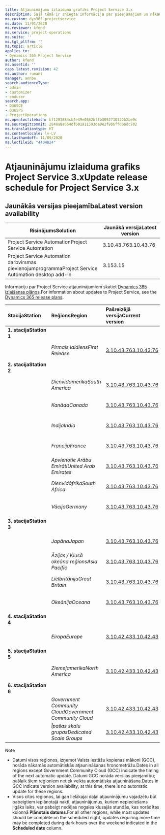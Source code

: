 ```yaml
---
title: Atjauninājumu izlaiduma grafiks Project Service 3.x
description: Šajā tēmā ir sniegta informācija par pieejamajiem un nākamajiem Dynamics 365 Project Service Automation laidieniem.
ms.custom: dyn365-projectservice
ms.date: 11/01/2020
ms.reviewer: kfend
ms.service: project-operations
ms.suite: ''
ms.tgt_pltfrm: ''
ms.topic: article
applies_to:
- Dynamics 365 Project Service
author: kfend
ms.assetid: ''
caps.latest.revision: 42
ms.author: rumant
manager: annbe
search.audienceType:
- admin
- customizer
- enduser
search.app:
- D365CE
- D365PS
- ProjectOperations
ms.openlocfilehash: bf1203884cb4e49e0982bffb3092730122b2be9c
ms.sourcegitcommit: 2848a8a654df601911593da8e2f9b6ffd6adc702
ms.translationtype: HT
ms.contentlocale: lv-LV
ms.lasthandoff: 11/09/2020
ms.locfileid: "4404824"
---
```

# <a name="update-release-schedule-for-project-service-3x"></a><span data-ttu-id="6eb02-103">Atjauninājumu izlaiduma grafiks Project Service 3.x</span><span class="sxs-lookup"><span data-stu-id="6eb02-103">Update release schedule for Project Service 3.x</span></span>

## <a name="latest-version-availability"></a><span data-ttu-id="6eb02-104">Jaunākās versijas pieejamība</span><span class="sxs-lookup"><span data-stu-id="6eb02-104">Latest version availability</span></span>

| <span data-ttu-id="6eb02-105">Risinājums</span><span class="sxs-lookup"><span data-stu-id="6eb02-105">Solution</span></span>  | <span data-ttu-id="6eb02-106">Jaunākā versija</span><span class="sxs-lookup"><span data-stu-id="6eb02-106">Latest version</span></span> |
|-------|----|
| <span data-ttu-id="6eb02-107">Project Service Automation</span><span class="sxs-lookup"><span data-stu-id="6eb02-107">Project Service Automation</span></span>    | <span data-ttu-id="6eb02-108">3.10.43.76</span><span class="sxs-lookup"><span data-stu-id="6eb02-108">3.10.43.76</span></span> |
| <span data-ttu-id="6eb02-109">Project Service Automation darbvirsmas pievienojumprogramma</span><span class="sxs-lookup"><span data-stu-id="6eb02-109">Project Service Automation desktop add-in</span></span>                | <span data-ttu-id="6eb02-110">3.15</span><span class="sxs-lookup"><span data-stu-id="6eb02-110">3.15</span></span>          |

<span data-ttu-id="6eb02-111">Informāciju par Project Service atjauninājumiem skatiet [Dynamics 365 izlaišanas plānos](https://docs.microsoft.com/dynamics365/release-plans/).</span><span class="sxs-lookup"><span data-stu-id="6eb02-111">For information about updates to Project Service, see the [Dynamics 365 release plans](https://docs.microsoft.com/dynamics365/release-plans/).</span></span> 

| <span data-ttu-id="6eb02-112">Stacija</span><span class="sxs-lookup"><span data-stu-id="6eb02-112">Station</span></span>  | <span data-ttu-id="6eb02-113">Reģions</span><span class="sxs-lookup"><span data-stu-id="6eb02-113">Region</span></span> | <span data-ttu-id="6eb02-114">Pašreizējā versija</span><span class="sxs-lookup"><span data-stu-id="6eb02-114">Current version</span></span> | <span data-ttu-id="6eb02-115">Nākamā versija</span><span class="sxs-lookup"><span data-stu-id="6eb02-115">Next version</span></span> |  <span data-ttu-id="6eb02-116">Plānotais datums</span><span class="sxs-lookup"><span data-stu-id="6eb02-116">Scheduled date</span></span>
| :---   | :---   | :---   | :---   |:---   |         
|<span data-ttu-id="6eb02-117"><strong>1. stacija</strong></span><span class="sxs-lookup"><span data-stu-id="6eb02-117"><strong>Station 1</strong></span></span> | |  |  | |
| | <span data-ttu-id="6eb02-118"><i>Pirmais laidiens</i></span><span class="sxs-lookup"><span data-stu-id="6eb02-118"><i>First Release</i></span></span> | [<span data-ttu-id="6eb02-119">3.10.43.76</span><span class="sxs-lookup"><span data-stu-id="6eb02-119">3.10.43.76</span></span>](whats-new-ur-25.md) | <span data-ttu-id="6eb02-120">TBD</span><span class="sxs-lookup"><span data-stu-id="6eb02-120">TBD</span></span> | <span data-ttu-id="6eb02-121">2020. gada 20. novembris</span><span class="sxs-lookup"><span data-stu-id="6eb02-121">November 20, 2020</span></span>
|<span data-ttu-id="6eb02-122"><strong>2. stacija</strong></span><span class="sxs-lookup"><span data-stu-id="6eb02-122"><strong>Station 2</strong></span></span> | |  |  | |
| | <span data-ttu-id="6eb02-123"><i>Dienvidamerika</i></span><span class="sxs-lookup"><span data-stu-id="6eb02-123"><i>South America</i></span></span> | [<span data-ttu-id="6eb02-124">3.10.43.76</span><span class="sxs-lookup"><span data-stu-id="6eb02-124">3.10.43.76</span></span>](whats-new-ur-25.md) | <span data-ttu-id="6eb02-125">TBD</span><span class="sxs-lookup"><span data-stu-id="6eb02-125">TBD</span></span> | <span data-ttu-id="6eb02-126">2020. gada 27. novembris</span><span class="sxs-lookup"><span data-stu-id="6eb02-126">November 27, 2020</span></span>
| | <span data-ttu-id="6eb02-127"><i>Kanāda</i></span><span class="sxs-lookup"><span data-stu-id="6eb02-127"><i>Canada</i></span></span> | [<span data-ttu-id="6eb02-128">3.10.43.76</span><span class="sxs-lookup"><span data-stu-id="6eb02-128">3.10.43.76</span></span>](whats-new-ur-25.md) | <span data-ttu-id="6eb02-129">TBD</span><span class="sxs-lookup"><span data-stu-id="6eb02-129">TBD</span></span> | <span data-ttu-id="6eb02-130">2020. gada 27. novembris</span><span class="sxs-lookup"><span data-stu-id="6eb02-130">November 27, 2020</span></span> 
| | <span data-ttu-id="6eb02-131"><i>Indija</i></span><span class="sxs-lookup"><span data-stu-id="6eb02-131"><i>India</i></span></span> | [<span data-ttu-id="6eb02-132">3.10.43.76</span><span class="sxs-lookup"><span data-stu-id="6eb02-132">3.10.43.76</span></span>](whats-new-ur-25.md) | <span data-ttu-id="6eb02-133">TBD</span><span class="sxs-lookup"><span data-stu-id="6eb02-133">TBD</span></span> | <span data-ttu-id="6eb02-134">2020. gada 27. novembris</span><span class="sxs-lookup"><span data-stu-id="6eb02-134">November 27, 2020</span></span>
| | <span data-ttu-id="6eb02-135"><i>Francija</i></span><span class="sxs-lookup"><span data-stu-id="6eb02-135"><i>France</i></span></span> | [<span data-ttu-id="6eb02-136">3.10.43.76</span><span class="sxs-lookup"><span data-stu-id="6eb02-136">3.10.43.76</span></span>](whats-new-ur-25.md) | <span data-ttu-id="6eb02-137">TBD</span><span class="sxs-lookup"><span data-stu-id="6eb02-137">TBD</span></span> | <span data-ttu-id="6eb02-138">2020. gada 27. novembris</span><span class="sxs-lookup"><span data-stu-id="6eb02-138">November 27, 2020</span></span>
| | <span data-ttu-id="6eb02-139"><i>Apvienotie Arābu Emirāti</i></span><span class="sxs-lookup"><span data-stu-id="6eb02-139"><i>United Arab Emirates</i></span></span> | [<span data-ttu-id="6eb02-140">3.10.43.76</span><span class="sxs-lookup"><span data-stu-id="6eb02-140">3.10.43.76</span></span>](whats-new-ur-25.md) | <span data-ttu-id="6eb02-141">TBD</span><span class="sxs-lookup"><span data-stu-id="6eb02-141">TBD</span></span> | <span data-ttu-id="6eb02-142">2020. gada 27. novembris</span><span class="sxs-lookup"><span data-stu-id="6eb02-142">November 27, 2020</span></span>
| | <span data-ttu-id="6eb02-143"><i>Dienvidāfrika</i></span><span class="sxs-lookup"><span data-stu-id="6eb02-143"><i>South Africa</i></span></span> | [<span data-ttu-id="6eb02-144">3.10.43.76</span><span class="sxs-lookup"><span data-stu-id="6eb02-144">3.10.43.76</span></span>](whats-new-ur-25.md) | <span data-ttu-id="6eb02-145">TBD</span><span class="sxs-lookup"><span data-stu-id="6eb02-145">TBD</span></span> | <span data-ttu-id="6eb02-146">2020. gada 27. novembris</span><span class="sxs-lookup"><span data-stu-id="6eb02-146">November 27, 2020</span></span>
| | <span data-ttu-id="6eb02-147"><i>Vācija</i></span><span class="sxs-lookup"><span data-stu-id="6eb02-147"><i>Germany</i></span></span> | [<span data-ttu-id="6eb02-148">3.10.43.76</span><span class="sxs-lookup"><span data-stu-id="6eb02-148">3.10.43.76</span></span>](whats-new-ur-25.md) | <span data-ttu-id="6eb02-149">TBD</span><span class="sxs-lookup"><span data-stu-id="6eb02-149">TBD</span></span> | <span data-ttu-id="6eb02-150">2020. gada 27. novembris</span><span class="sxs-lookup"><span data-stu-id="6eb02-150">November 27, 2020</span></span>
|<span data-ttu-id="6eb02-151"><strong>3. stacija</strong></span><span class="sxs-lookup"><span data-stu-id="6eb02-151"><strong>Station 3</strong></span></span> | |  |  | |
| | <span data-ttu-id="6eb02-152"><i>Japāna</i></span><span class="sxs-lookup"><span data-stu-id="6eb02-152"><i>Japan</i></span></span> | [<span data-ttu-id="6eb02-153">3.10.43.76</span><span class="sxs-lookup"><span data-stu-id="6eb02-153">3.10.43.76</span></span>](whats-new-ur-25.md) | <span data-ttu-id="6eb02-154">TBD</span><span class="sxs-lookup"><span data-stu-id="6eb02-154">TBD</span></span> | <span data-ttu-id="6eb02-155">2020. gada 11. decembris</span><span class="sxs-lookup"><span data-stu-id="6eb02-155">December 11, 2020</span></span>
| | <span data-ttu-id="6eb02-156"><i>Āzijas / Klusā okeāna reģions</i></span><span class="sxs-lookup"><span data-stu-id="6eb02-156"><i>Asia Pacific</i></span></span> | [<span data-ttu-id="6eb02-157">3.10.43.76</span><span class="sxs-lookup"><span data-stu-id="6eb02-157">3.10.43.76</span></span>](whats-new-ur-25.md) | <span data-ttu-id="6eb02-158">TBD</span><span class="sxs-lookup"><span data-stu-id="6eb02-158">TBD</span></span> | <span data-ttu-id="6eb02-159">2020. gada 11. decembris</span><span class="sxs-lookup"><span data-stu-id="6eb02-159">December 11, 2020</span></span>
| | <span data-ttu-id="6eb02-160"><i>Lielbritānija</i></span><span class="sxs-lookup"><span data-stu-id="6eb02-160"><i>Great Britain</i></span></span> | [<span data-ttu-id="6eb02-161">3.10.43.76</span><span class="sxs-lookup"><span data-stu-id="6eb02-161">3.10.43.76</span></span>](whats-new-ur-25.md) | <span data-ttu-id="6eb02-162">TBD</span><span class="sxs-lookup"><span data-stu-id="6eb02-162">TBD</span></span> | <span data-ttu-id="6eb02-163">2020. gada 11. decembris</span><span class="sxs-lookup"><span data-stu-id="6eb02-163">December 11, 2020</span></span>
| | <span data-ttu-id="6eb02-164"><i>Okeānija</i></span><span class="sxs-lookup"><span data-stu-id="6eb02-164"><i>Oceana</i></span></span> | [<span data-ttu-id="6eb02-165">3.10.43.76</span><span class="sxs-lookup"><span data-stu-id="6eb02-165">3.10.43.76</span></span>](whats-new-ur-25.md) | <span data-ttu-id="6eb02-166">TBD</span><span class="sxs-lookup"><span data-stu-id="6eb02-166">TBD</span></span> | <span data-ttu-id="6eb02-167">2020. gada 11. decembris</span><span class="sxs-lookup"><span data-stu-id="6eb02-167">December 11, 2020</span></span>
|<span data-ttu-id="6eb02-168"><strong>4. stacija</strong></span><span class="sxs-lookup"><span data-stu-id="6eb02-168"><strong>Station 4</strong></span></span> | |  |  | |
| | <span data-ttu-id="6eb02-169"><i>Eiropa</i></span><span class="sxs-lookup"><span data-stu-id="6eb02-169"><i>Europe</i></span></span> |[<span data-ttu-id="6eb02-170">3.10.42.43</span><span class="sxs-lookup"><span data-stu-id="6eb02-170">3.10.42.43</span></span>](whats-new-ur-24.md) | [<span data-ttu-id="6eb02-171">3.10.43.76</span><span class="sxs-lookup"><span data-stu-id="6eb02-171">3.10.43.76</span></span>](whats-new-ur-25.md) | <span data-ttu-id="6eb02-172">2020. gada 13. novembris</span><span class="sxs-lookup"><span data-stu-id="6eb02-172">November 13, 2020</span></span>
|<span data-ttu-id="6eb02-173"><strong>5. stacija</strong></span><span class="sxs-lookup"><span data-stu-id="6eb02-173"><strong>Station 5</strong></span></span> | |  |  | |
| | <span data-ttu-id="6eb02-174"><i>Ziemeļamerika</i></span><span class="sxs-lookup"><span data-stu-id="6eb02-174"><i>North America</i></span></span> |[<span data-ttu-id="6eb02-175">3.10.42.43</span><span class="sxs-lookup"><span data-stu-id="6eb02-175">3.10.42.43</span></span>](whats-new-ur-24.md) | [<span data-ttu-id="6eb02-176">3.10.43.76</span><span class="sxs-lookup"><span data-stu-id="6eb02-176">3.10.43.76</span></span>](whats-new-ur-25.md) | <span data-ttu-id="6eb02-177">2020. gada 20. novembris</span><span class="sxs-lookup"><span data-stu-id="6eb02-177">November 20, 2020</span></span>
|<span data-ttu-id="6eb02-178"><strong>6. stacija</strong></span><span class="sxs-lookup"><span data-stu-id="6eb02-178"><strong>Station 6</strong></span></span> | |  |  | |
| | <span data-ttu-id="6eb02-179"><i>Government Community Cloud</i></span><span class="sxs-lookup"><span data-stu-id="6eb02-179"><i>Government Community Cloud</i></span></span> |[<span data-ttu-id="6eb02-180">3.10.42.43</span><span class="sxs-lookup"><span data-stu-id="6eb02-180">3.10.42.43</span></span>](whats-new-ur-24.md) | [<span data-ttu-id="6eb02-181">3.10.43.76</span><span class="sxs-lookup"><span data-stu-id="6eb02-181">3.10.43.76</span></span>](whats-new-ur-25.md) | <span data-ttu-id="6eb02-182">2020. gada 20. novembris</span><span class="sxs-lookup"><span data-stu-id="6eb02-182">November 20, 2020</span></span>
| | <span data-ttu-id="6eb02-183"><i>Īpašas skalu grupas</i></span><span class="sxs-lookup"><span data-stu-id="6eb02-183"><i>Dedicated Scale Groups</i></span></span> |[<span data-ttu-id="6eb02-184">3.10.42.43</span><span class="sxs-lookup"><span data-stu-id="6eb02-184">3.10.42.43</span></span>](whats-new-ur-24.md) | [<span data-ttu-id="6eb02-185">3.10.43.76</span><span class="sxs-lookup"><span data-stu-id="6eb02-185">3.10.43.76</span></span>](whats-new-ur-25.md) | <span data-ttu-id="6eb02-186">2020. gada 27. novembris</span><span class="sxs-lookup"><span data-stu-id="6eb02-186">November 27, 2020</span></span>

>[!Note]
> - <span data-ttu-id="6eb02-187">Datumi visos reģionos, izņemot Valsts iestāžu kopienas mākoni (GCC), norāda nākamās automātiskās atjaunināšanas hronometrāžu.</span><span class="sxs-lookup"><span data-stu-id="6eb02-187">Dates in all regions except Government Community Cloud (GCC) indicate the timing of the next automatic update.</span></span> <span data-ttu-id="6eb02-188">Datumi GCC norāda versijas pieejamību; pašlaik šiem reģioniem netiek veikta automātiska atjaunināšana.</span><span class="sxs-lookup"><span data-stu-id="6eb02-188">Dates in GCC indicate version availability; at this time, there is no automatic update for these regions.</span></span>
> - <span data-ttu-id="6eb02-189">Visos citos reģionos, lai gan lielākajai daļai atjauninājumu vajadzētu būt pabeigtiem ieplānotajā naktī, atjauninājumus, kuriem nepieciešams ilgāks laiks, var pabeigt nedēļas nogales klusajās stundās, kas norādītas kolonnā **Plānotais datums**.</span><span class="sxs-lookup"><span data-stu-id="6eb02-189">For all other regions, while most updates should be complete on the scheduled night, updates requiring more time may be completed during dark hours over the weekend indicated in the **Scheduled date** column.</span></span>

